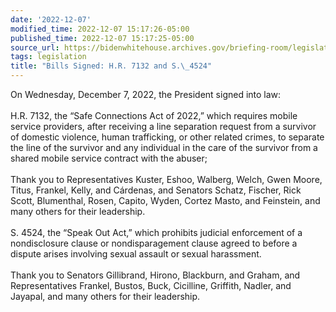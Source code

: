 ```yaml
---
date: '2022-12-07'
modified_time: 2022-12-07 15:17:26-05:00
published_time: 2022-12-07 15:17:25-05:00
source_url: https://bidenwhitehouse.archives.gov/briefing-room/legislation/2022/12/07/bills-signed-h-r-7132-and-s-4524/
tags: legislation
title: "Bills Signed: H.R. 7132 and S.\_4524"
---
```

 
On Wednesday, December 7, 2022, the President signed into law:  
   
H.R. 7132, the “Safe Connections Act of 2022,” which requires mobile
service providers, after receiving a line separation request from a
survivor of domestic violence, human trafficking, or other related
crimes, to separate the line of the survivor and any individual in the
care of the survivor from a shared mobile service contract with the
abuser;  
   
Thank you to Representatives Kuster, Eshoo, Walberg, Welch, Gwen Moore,
Titus, Frankel, Kelly, and Cárdenas, and Senators Schatz, Fischer, Rick
Scott, Blumenthal, Rosen, Capito, Wyden, Cortez Masto, and Feinstein,
and many others for their leadership.  
   
S. 4524, the “Speak Out Act,” which prohibits judicial enforcement of a
nondisclosure clause or nondisparagement clause agreed to before a
dispute arises involving sexual assault or sexual harassment.  
   
Thank you to Senators Gillibrand, Hirono, Blackburn, and Graham, and
Representatives Frankel, Bustos, Buck, Cicilline, Griffith, Nadler, and
Jayapal, and many others for their leadership.
